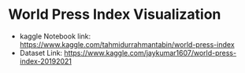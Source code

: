 # World Press Index Visualization

- kaggle Notebook link: https://www.kaggle.com/tahmidurrahmantabin/world-press-index
- Dataset Link: https://www.kaggle.com/jaykumar1607/world-press-index-20192021

